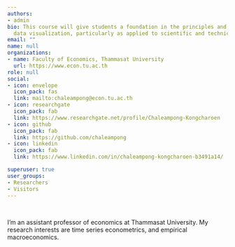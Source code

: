 ```yaml
---
authors:
- admin
bio: This course will give students a foundation in the principles and practice of
  data visualization, particularly as applied to scientific and technical data.
email: ""
name: null
organizations:
- name: Faculty of Economics, Thammasat University
  url: https://www.econ.tu.ac.th
role: null
social:
- icon: envelope
  icon_pack: fas
  link: mailto:chaleampong@econ.tu.ac.th
- icon: researchgate
  icon_pack: fab
  link: https://www.researchgate.net/profile/Chaleampong-Kongcharoen
- icon: github
  icon_pack: fab
  link: https://github.com/chaleampong
- icon: linkedin
  icon_pack: fab
  link: https://www.linkedin.com/in/chaleampong-kongcharoen-b3491a14/

superuser: true
user_groups:
- Researchers
- Visitors
---
```


<br>

I’m an assistant professor of economics at Thammasat University. My research interests are time series econometrics, and empirical macroeconomics.
